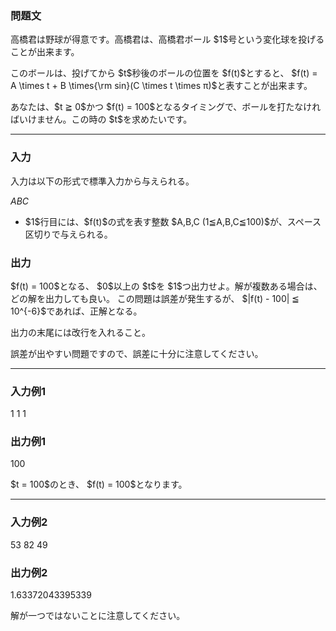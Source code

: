 
<div>

<div>

<div>

<section>

### **問題文**

<p>
高橋君は野球が得意です。高橋君は、高橋君ボール $1$号という変化球を投げることが出来ます。
</p>

<p>
このボールは、投げてから $t$秒後のボールの位置を $f(t)$とすると、 $f(t) = A \times t + B \times{\rm sin}(C \times t \times π)$と表すことが出来ます。
</p>

<p>
あなたは、$t ≧ 0$かつ $f(t) = 100$となるタイミングで、ボールを打たなければいけません。この時の $t$を求めたいです。
</p>

</section>

</div>

---

<div>

<div>

<section>

### **入力**

<p>
入力は以下の形式で標準入力から与えられる。
</p>

<div>

$A$$B$$C$
</div>

<ul>

<li>
$1$行目には、$f(t)$の式を表す整数 $A,B,C (1≦A,B,C≦100)$が、スペース区切りで与えられる。
</li>

</ul>

</section>

</div>

<div>

<section>

### **出力**

<p>
$f(t) = 100$となる、 $0$以上の $t$を $1$つ出力せよ。解が複数ある場合は、どの解を出力しても良い。
この問題は誤差が発生するが、 $|f(t) - 100| ≦ 10^{-6}$であれば、正解となる。
</p>

<p>
出力の末尾には改行を入れること。
</p>

<p>
誤差が出やすい問題ですので、誤差に十分に注意してください。
</p>

</section>

</div>

</div>

---

<div>

<section>

### **入力例1**

<div>

1 1 1

</div>

</section>

</div>

<div>

<section>

### **出力例1**

<div>

100

</div>

<p>
$t = 100$のとき、 $f(t) = 100$となります。
</p>

</section>

</div>

---

<div>

<section>

### **入力例2**

<div>

53 82 49

</div>

</section>

</div>

<div>

<section>

### **出力例2**

<div>

1.63372043395339

</div>

<p>
解が一つではないことに注意してください。
</p>

</section>

</div>

</div>

</div>
